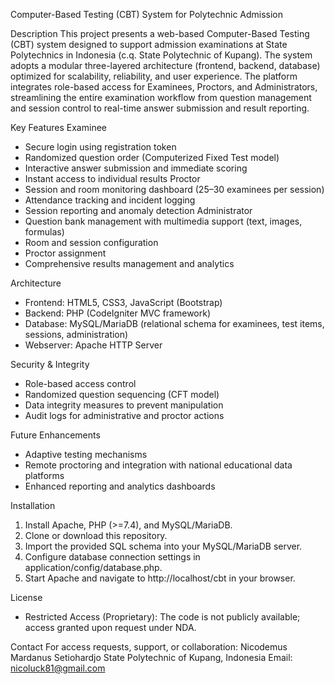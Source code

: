 Computer-Based Testing (CBT) System for Polytechnic Admission

Description
This project presents a web-based Computer-Based Testing (CBT) system designed to support admission examinations at State Polytechnics in Indonesia (c.q. State Polytechnic of Kupang).
The system adopts a modular three-layered architecture (frontend, backend, database) optimized for scalability, reliability, and user experience.
The platform integrates role-based access for Examinees, Proctors, and Administrators, streamlining the entire examination workflow from question management and session control to real-time answer submission and result reporting.

Key Features
Examinee
- Secure login using registration token
- Randomized question order (Computerized Fixed Test model)
- Interactive answer submission and immediate scoring
- Instant access to individual results
Proctor
- Session and room monitoring dashboard (25–30 examinees per session)
- Attendance tracking and incident logging
- Session reporting and anomaly detection
Administrator
- Question bank management with multimedia support (text, images, formulas)
- Room and session configuration
- Proctor assignment
- Comprehensive results management and analytics

Architecture
- Frontend: HTML5, CSS3, JavaScript (Bootstrap)
- Backend: PHP (CodeIgniter MVC framework)
- Database: MySQL/MariaDB (relational schema for examinees, test items, sessions, administration)
- Webserver: Apache HTTP Server

Security & Integrity
- Role-based access control
- Randomized question sequencing (CFT model)
- Data integrity measures to prevent manipulation
- Audit logs for administrative and proctor actions

Future Enhancements
- Adaptive testing mechanisms
- Remote proctoring and integration with national educational data platforms
- Enhanced reporting and analytics dashboards

Installation
1. Install Apache, PHP (>=7.4), and MySQL/MariaDB.
2. Clone or download this repository.
3. Import the provided SQL schema into your MySQL/MariaDB server.
4. Configure database connection settings in application/config/database.php.
5. Start Apache and navigate to http://localhost/cbt in your browser.

License
- Restricted Access (Proprietary): The code is not publicly available; access granted upon request under NDA.

Contact
For access requests, support, or collaboration:
Nicodemus Mardanus Setiohardjo
State Polytechnic of Kupang, Indonesia
Email: nicoluck81@gmail.com 

